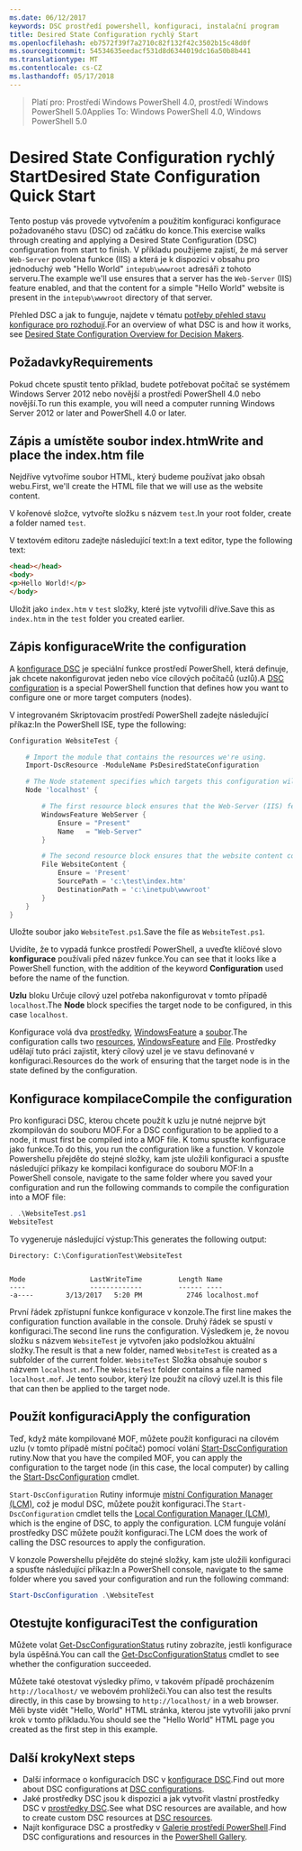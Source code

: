 ```yaml
---
ms.date: 06/12/2017
keywords: DSC prostředí powershell, konfiguraci, instalační program
title: Desired State Configuration rychlý Start
ms.openlocfilehash: eb7572f39f7a2710c82f132f42c3502b15c48d0f
ms.sourcegitcommit: 54534635eedacf531d8d6344019dc16a50b8b441
ms.translationtype: MT
ms.contentlocale: cs-CZ
ms.lasthandoff: 05/17/2018
---
```

> <span data-ttu-id="60cd1-103">Platí pro: Prostředí Windows PowerShell 4.0, prostředí Windows PowerShell 5.0</span><span class="sxs-lookup"><span data-stu-id="60cd1-103">Applies To: Windows PowerShell 4.0, Windows PowerShell 5.0</span></span>

# <a name="desired-state-configuration-quick-start"></a><span data-ttu-id="60cd1-104">Desired State Configuration rychlý Start</span><span class="sxs-lookup"><span data-stu-id="60cd1-104">Desired State Configuration Quick Start</span></span>

<span data-ttu-id="60cd1-105">Tento postup vás provede vytvořením a použitím konfiguraci konfigurace požadovaného stavu (DSC) od začátku do konce.</span><span class="sxs-lookup"><span data-stu-id="60cd1-105">This exercise walks through creating and applying a Desired State Configuration (DSC) configuration from start to finish.</span></span>
<span data-ttu-id="60cd1-106">V příkladu použijeme zajistí, že má server `Web-Server` povolena funkce (IIS) a která je k dispozici v obsahu pro jednoduchý web "Hello World" `intepub\wwwroot` adresáři z tohoto serveru.</span><span class="sxs-lookup"><span data-stu-id="60cd1-106">The example we'll use ensures that a server has the `Web-Server` (IIS) feature enabled, and that the content for a simple "Hello World" website is present in the `intepub\wwwroot` directory of that server.</span></span>

<span data-ttu-id="60cd1-107">Přehled DSC a jak to funguje, najdete v tématu [potřeby přehled stavu konfigurace pro rozhodují](decisionMaker.md).</span><span class="sxs-lookup"><span data-stu-id="60cd1-107">For an overview of what DSC is and how it works, see [Desired State Configuration Overview for Decision Makers](decisionMaker.md).</span></span>

## <a name="requirements"></a><span data-ttu-id="60cd1-108">Požadavky</span><span class="sxs-lookup"><span data-stu-id="60cd1-108">Requirements</span></span>

<span data-ttu-id="60cd1-109">Pokud chcete spustit tento příklad, budete potřebovat počítač se systémem Windows Server 2012 nebo novější a prostředí PowerShell 4.0 nebo novější.</span><span class="sxs-lookup"><span data-stu-id="60cd1-109">To run this example, you will need a computer running Windows Server 2012 or later and PowerShell 4.0 or later.</span></span>

## <a name="write-and-place-the-indexhtm-file"></a><span data-ttu-id="60cd1-110">Zápis a umístěte soubor index.htm</span><span class="sxs-lookup"><span data-stu-id="60cd1-110">Write and place the index.htm file</span></span>

<span data-ttu-id="60cd1-111">Nejdříve vytvoříme soubor HTML, který budeme používat jako obsah webu.</span><span class="sxs-lookup"><span data-stu-id="60cd1-111">First, we'll create the HTML file that we will use as the website content.</span></span>

<span data-ttu-id="60cd1-112">V kořenové složce, vytvořte složku s názvem `test`.</span><span class="sxs-lookup"><span data-stu-id="60cd1-112">In your root folder, create a folder named `test`.</span></span>

<span data-ttu-id="60cd1-113">V textovém editoru zadejte následující text:</span><span class="sxs-lookup"><span data-stu-id="60cd1-113">In a text editor, type the following text:</span></span>

```html
<head></head>
<body>
<p>Hello World!</p>
</body>
```

<span data-ttu-id="60cd1-114">Uložit jako `index.htm` v `test` složky, které jste vytvořili dříve.</span><span class="sxs-lookup"><span data-stu-id="60cd1-114">Save this as `index.htm` in the `test` folder you created earlier.</span></span>

## <a name="write-the-configuration"></a><span data-ttu-id="60cd1-115">Zápis konfigurace</span><span class="sxs-lookup"><span data-stu-id="60cd1-115">Write the configuration</span></span>

<span data-ttu-id="60cd1-116">A [konfigurace DSC](configurations.md) je speciální funkce prostředí PowerShell, která definuje, jak chcete nakonfigurovat jeden nebo více cílových počítačů (uzlů).</span><span class="sxs-lookup"><span data-stu-id="60cd1-116">A [DSC configuration](configurations.md) is a special PowerShell function that defines how you want to configure one or more target computers (nodes).</span></span>

<span data-ttu-id="60cd1-117">V integrovaném Skriptovacím prostředí PowerShell zadejte následující příkaz:</span><span class="sxs-lookup"><span data-stu-id="60cd1-117">In the PowerShell ISE, type the following:</span></span>

```powershell
Configuration WebsiteTest {

    # Import the module that contains the resources we're using.
    Import-DscResource -ModuleName PsDesiredStateConfiguration

    # The Node statement specifies which targets this configuration will be applied to.
    Node 'localhost' {

        # The first resource block ensures that the Web-Server (IIS) feature is enabled.
        WindowsFeature WebServer {
            Ensure = "Present"
            Name   = "Web-Server"
        }

        # The second resource block ensures that the website content copied to the website root folder.
        File WebsiteContent {
            Ensure = 'Present'
            SourcePath = 'c:\test\index.htm'
            DestinationPath = 'c:\inetpub\wwwroot'
        }
    }
}
```

<span data-ttu-id="60cd1-118">Uložte soubor jako `WebsiteTest.ps1`.</span><span class="sxs-lookup"><span data-stu-id="60cd1-118">Save the file as `WebsiteTest.ps1`.</span></span>

<span data-ttu-id="60cd1-119">Uvidíte, že to vypadá funkce prostředí PowerShell, a uveďte klíčové slovo **konfigurace** používali před název funkce.</span><span class="sxs-lookup"><span data-stu-id="60cd1-119">You can see that it looks like a PowerShell function, with the addition of the keyword **Configuration** used before the name of the function.</span></span>

<span data-ttu-id="60cd1-120">**Uzlu** bloku Určuje cílový uzel potřeba nakonfigurovat v tomto případě `localhost`.</span><span class="sxs-lookup"><span data-stu-id="60cd1-120">The **Node** block specifies the target node to be configured, in this case `localhost`.</span></span>

<span data-ttu-id="60cd1-121">Konfigurace volá dva [prostředky](resources.md), [WindowsFeature](windowsFeatureResource.md) a [soubor](fileResource.md).</span><span class="sxs-lookup"><span data-stu-id="60cd1-121">The configuration calls two [resources](resources.md), [WindowsFeature](windowsFeatureResource.md) and [File](fileResource.md).</span></span>
<span data-ttu-id="60cd1-122">Prostředky udělají tuto práci zajistit, který cílový uzel je ve stavu definované v konfiguraci.</span><span class="sxs-lookup"><span data-stu-id="60cd1-122">Resources do the work of ensuring that the target node is in the state defined by the configuration.</span></span>

## <a name="compile-the-configuration"></a><span data-ttu-id="60cd1-123">Konfigurace kompilace</span><span class="sxs-lookup"><span data-stu-id="60cd1-123">Compile the configuration</span></span>

<span data-ttu-id="60cd1-124">Pro konfiguraci DSC, kterou chcete použít k uzlu je nutné nejprve být zkompilován do souboru MOF.</span><span class="sxs-lookup"><span data-stu-id="60cd1-124">For a DSC configuration to be applied to a node, it must first be compiled into a MOF file.</span></span>
<span data-ttu-id="60cd1-125">K tomu spusťte konfigurace jako funkce.</span><span class="sxs-lookup"><span data-stu-id="60cd1-125">To do this, you run the configuration like a function.</span></span>
<span data-ttu-id="60cd1-126">V konzole Powershellu přejděte do stejné složky, kam jste uložili konfiguraci a spusťte následující příkazy ke kompilaci konfigurace do souboru MOF:</span><span class="sxs-lookup"><span data-stu-id="60cd1-126">In a PowerShell console, navigate to the same folder where you saved your configuration and run the following commands to compile the configuration into a MOF file:</span></span>

```powershell
. .\WebsiteTest.ps1
WebsiteTest
```

<span data-ttu-id="60cd1-127">To vygeneruje následující výstup:</span><span class="sxs-lookup"><span data-stu-id="60cd1-127">This generates the following output:</span></span>

```
Directory: C:\ConfigurationTest\WebsiteTest


Mode                LastWriteTime         Length Name
----                -------------         ------ ----
-a----        3/13/2017   5:20 PM           2746 localhost.mof
```

<span data-ttu-id="60cd1-128">První řádek zpřístupní funkce konfigurace v konzole.</span><span class="sxs-lookup"><span data-stu-id="60cd1-128">The first line makes the configuration function available in the console.</span></span>
<span data-ttu-id="60cd1-129">Druhý řádek se spustí v konfiguraci.</span><span class="sxs-lookup"><span data-stu-id="60cd1-129">The second line runs the configuration.</span></span>
<span data-ttu-id="60cd1-130">Výsledkem je, že novou složku s názvem `WebsiteTest` je vytvořen jako podsložkou aktuální složky.</span><span class="sxs-lookup"><span data-stu-id="60cd1-130">The result is that a new folder, named `WebsiteTest` is created as a subfolder of the current folder.</span></span>
<span data-ttu-id="60cd1-131">`WebsiteTest` Složka obsahuje soubor s názvem `localhost.mof`.</span><span class="sxs-lookup"><span data-stu-id="60cd1-131">The `WebsiteTest` folder contains a file named `localhost.mof`.</span></span>
<span data-ttu-id="60cd1-132">Je tento soubor, který lze použít na cílový uzel.</span><span class="sxs-lookup"><span data-stu-id="60cd1-132">It is this file that can then be applied to the target node.</span></span>

## <a name="apply-the-configuration"></a><span data-ttu-id="60cd1-133">Použít konfiguraci</span><span class="sxs-lookup"><span data-stu-id="60cd1-133">Apply the configuration</span></span>

<span data-ttu-id="60cd1-134">Teď, když máte kompilované MOF, můžete použít konfiguraci na cílovém uzlu (v tomto případě místní počítač) pomocí volání [Start-DscConfiguration](/reference/5.1/PSDesiredStateConfiguration/Start-DscConfiguration) rutiny.</span><span class="sxs-lookup"><span data-stu-id="60cd1-134">Now that you have the compiled MOF, you can apply the configuration to the target node (in this case, the local computer) by calling the [Start-DscConfiguration](/reference/5.1/PSDesiredStateConfiguration/Start-DscConfiguration) cmdlet.</span></span>

<span data-ttu-id="60cd1-135">`Start-DscConfiguration` Rutiny informuje [místní Configuration Manager (LCM)](metaConfig.md), což je modul DSC, můžete použít konfiguraci.</span><span class="sxs-lookup"><span data-stu-id="60cd1-135">The `Start-DscConfiguration` cmdlet tells the [Local Configuration Manager (LCM)](metaConfig.md), which is the engine of DSC, to apply the configuration.</span></span>
<span data-ttu-id="60cd1-136">LCM funguje volání prostředky DSC můžete použít konfiguraci.</span><span class="sxs-lookup"><span data-stu-id="60cd1-136">The LCM does the work of calling the DSC resources to apply the configuration.</span></span>

<span data-ttu-id="60cd1-137">V konzole Powershellu přejděte do stejné složky, kam jste uložili konfiguraci a spusťte následující příkaz:</span><span class="sxs-lookup"><span data-stu-id="60cd1-137">In a PowerShell console, navigate to the same folder where you saved your configuration and run the following command:</span></span>

```powershell
Start-DscConfiguration .\WebsiteTest
```

## <a name="test-the-configuration"></a><span data-ttu-id="60cd1-138">Otestujte konfiguraci</span><span class="sxs-lookup"><span data-stu-id="60cd1-138">Test the configuration</span></span>

<span data-ttu-id="60cd1-139">Můžete volat [Get-DscConfigurationStatus](/reference/5.1/PSDesiredStateConfiguration/Get-DscConfigurationStatus) rutiny zobrazíte, jestli konfigurace byla úspěšná.</span><span class="sxs-lookup"><span data-stu-id="60cd1-139">You can call the [Get-DscConfigurationStatus](/reference/5.1/PSDesiredStateConfiguration/Get-DscConfigurationStatus) cmdlet to see whether the configuration succeeded.</span></span>

<span data-ttu-id="60cd1-140">Můžete také otestovat výsledky přímo, v takovém případě procházením `http://localhost/` ve webovém prohlížeči.</span><span class="sxs-lookup"><span data-stu-id="60cd1-140">You can also test the results directly, in this case by browsing to `http://localhost/` in a web browser.</span></span>
<span data-ttu-id="60cd1-141">Měli byste vidět "Hello, World" HTML stránka, kterou jste vytvořili jako první krok v tomto příkladu.</span><span class="sxs-lookup"><span data-stu-id="60cd1-141">You should see the "Hello World" HTML page you created as the first step in this example.</span></span>

## <a name="next-steps"></a><span data-ttu-id="60cd1-142">Další kroky</span><span class="sxs-lookup"><span data-stu-id="60cd1-142">Next steps</span></span>

- <span data-ttu-id="60cd1-143">Další informace o konfiguracích DSC v [konfigurace DSC](configurations.md).</span><span class="sxs-lookup"><span data-stu-id="60cd1-143">Find out more about DSC configurations at [DSC configurations](configurations.md).</span></span>
- <span data-ttu-id="60cd1-144">Jaké prostředky DSC jsou k dispozici a jak vytvořit vlastní prostředky DSC v [prostředky DSC](resources.md).</span><span class="sxs-lookup"><span data-stu-id="60cd1-144">See what DSC resources are available, and how to create custom DSC resources at [DSC resources](resources.md).</span></span>
- <span data-ttu-id="60cd1-145">Najít konfigurace DSC a prostředky v [Galerie prostředí PowerShell](https://www.powershellgallery.com/).</span><span class="sxs-lookup"><span data-stu-id="60cd1-145">Find DSC configurations and resources in the [PowerShell Gallery](https://www.powershellgallery.com/).</span></span>